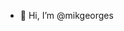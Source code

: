 - 👋 Hi, I’m @mikgeorges

<!---
mikgeorges/mikgeorges is a ✨ special ✨ repository because its `README.md` (this file) appears on your GitHub profile.
You can click the Preview link to take a look at your changes.
--->
